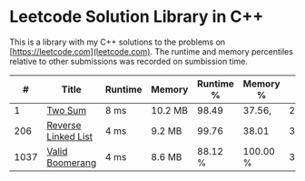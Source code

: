 # Leetcode Solution Library in C++

This is a library with my C++ solutions to the problems on [https://leetcode.com](leetcode.com). The runtime and memory
percentiles relative to other submissions was recorded on sumbission time.


| #     | Title                                      | Runtime | Memory  | Runtime % | Memory % | Submit Date |
| ----- | ------------------------------------       | -----   | -----   | ---       | -------  | -----       |
| 1     | [Two Sum](src/twoSum.cpp)                  | 8 ms    | 10.2 MB | 98.49     | 37.56,   | 27.05.2019  |
| 206   | [Reverse Linked List](src/reverseList.cpp) | 4 ms    | 9.2 MB  | 99.76     | 38.01    | 30.05.2019  |
| 1037  | [Valid Boomerang](src/isBoomerang.cpp)     | 4 ms    | 8.6 MB  | 88.12 %   | 100.00 % | 31.05.2019  |
